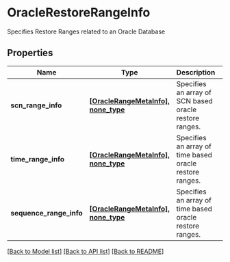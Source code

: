 # OracleRestoreRangeInfo

Specifies Restore Ranges related to an Oracle Database

## Properties
Name | Type | Description | Notes
------------ | ------------- | ------------- | -------------
**scn_range_info** | [**[OracleRangeMetaInfo], none_type**](OracleRangeMetaInfo.md) | Specifies an array of SCN based oracle restore ranges. | [optional] 
**time_range_info** | [**[OracleRangeMetaInfo], none_type**](OracleRangeMetaInfo.md) | Specifies an array of time based oracle restore ranges. | [optional] 
**sequence_range_info** | [**[OracleRangeMetaInfo], none_type**](OracleRangeMetaInfo.md) | Specifies an array of time based oracle restore ranges. | [optional] 

[[Back to Model list]](../README.md#documentation-for-models) [[Back to API list]](../README.md#documentation-for-api-endpoints) [[Back to README]](../README.md)


